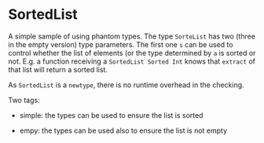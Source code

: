 # SortedList
A simple sample of using phantom types. The type `SorteList` has two (three in the empty version)
type parameters. The first one `s` can be used to control whether the list of elements (or the type
determined by `a` is sorted or not. E.g. a function receiving a `SortedList Sorted Int` knows that
`extract` of that list will return a sorted list.

As `SortedList` is a `newtype`, there is no runtime overhead in the checking.

Two tags:

+ simple: the types can be used to ensure the list is sorted

+ empy: the types can be used also to ensure the list is not empty
